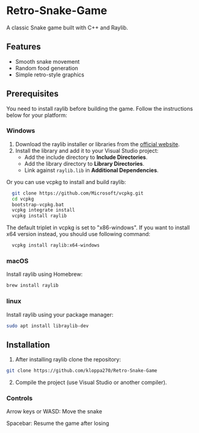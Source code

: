 # Retro-Snake-Game

A classic Snake game built with C++ and Raylib.

## Features
- Smooth snake movement
- Random food generation
- Simple retro-style graphics

## Prerequisites
You need to install raylib before building the game. Follow the instructions below for your platform:

### Windows
1. Download the raylib installer or libraries from the [official website](https://www.raylib.com/).
2. Install the library and add it to your Visual Studio project:
   - Add the include directory to **Include Directories**.
   - Add the library directory to **Library Directories**.
   - Link against `raylib.lib` in **Additional Dependencies**.

Or you can use vcpkg to install and build raylib:
```bash
  git clone https://github.com/Microsoft/vcpkg.git
  cd vcpkg
  bootstrap-vcpkg.bat
  vcpkg integrate install
  vcpkg install raylib
```
The default triplet in vcpkg is set to "x86-windows". If you want to install x64 version instead, you should use following command:
```bash
  vcpkg install raylib:x64-windows
```

### macOS
Install raylib using Homebrew:
```bash
brew install raylib

````
### linux
Install raylib using your package manager:
```bash
sudo apt install libraylib-dev
```
## Installation
1. After installing raylib clone the repository:
```bash
git clone https://github.com/kloppa270/Retro-Snake-Game
```
2. Compile the project (use Visual Studio or another compiler).

### Controls
Arrow keys or WASD: Move the snake

Spacebar: Resume the game after losing
